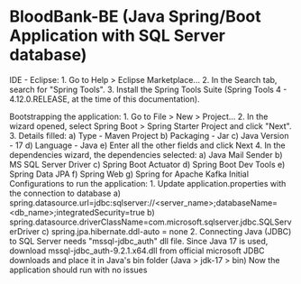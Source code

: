 # BloodBank-BE (Java Spring/Boot Application with SQL Server database)

IDE - Eclipse:
	1. Go to Help > Eclipse Marketplace...
	2. In the Search tab, search for "Spring Tools".
	3. Install the Spring Tools Suite (Spring Tools 4 - 4.12.0.RELEASE, at the time of this documentation).

Bootstrapping the application:
	1. Go to File > New > Project...
	2. In the wizard opened, select Spring Boot > Spring Starter Project and click "Next".
	3. Details filled:
		a) Type - Maven Project
		b) Packaging - Jar
		c) Java Version - 17
		d) Language - Java
		e) Enter all the other fields and click Next
	4. In the dependencies wizard, the dependencies selected:
		a) Java Mail Sender
		b) MS SQL Server Driver
		c) Spring Boot Actuator
		d) Spring Boot Dev Tools
		e) Spring Data JPA
		f) Spring Web
		g) Spring for Apache Kafka
Initial Configurations to run the application:
	1. Update application.properties with the connection to database
		a) spring.datasource.url=jdbc:sqlserver://<server_name>;databaseName=<db_name>;integratedSecurity=true
		b) spring.datasource.driverClassName=com.microsoft.sqlserver.jdbc.SQLServerDriver
		c) spring.jpa.hibernate.ddl-auto = none
	2.  Connecting Java (JDBC) to SQL Server needs "mssql-jdbc_auth" dll file.
		Since Java 17 is used, download mssql-jdbc_auth-9.2.1.x64.dll from official microsoft JDBC downloads
		and place it in Java's bin folder (Java > jdk-17 > bin)
Now the application should run with no issues